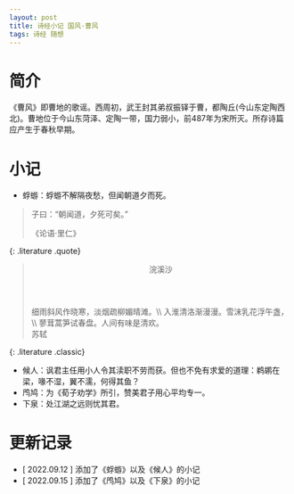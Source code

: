 ```yaml
---
layout: post
title: 诗经小记 国风·曹风
tags: 诗经 随想
---
```


# 简介

《曹风》即曹地的歌谣。西周初，武王封其弟叔振铎于曹，都陶丘(今山东定陶西北)。曹地位于今山东菏泽、定陶一带，国力弱小，前487年为宋所灭。所存诗篇应产生于春秋早期。

# 小记

- 蜉蝣：蜉蝣不解隔夜愁，但闻朝道夕而死。

> 子曰：“朝闻道，夕死可矣。”
> <footer>《论语·里仁》</footer>
{: .literature .quote}

> <header>浣溪沙</header>
> 细雨斜风作晓寒，淡烟疏柳媚晴滩。\\
> 入淮清洛渐漫漫。雪沫乳花浮午盏，\\
> 蓼茸蒿笋试春盘。人间有味是清欢。
> <footer>苏轼</footer>
{: .literature .classic}

- 候人：讽君主任用小人令其渎职不劳而获。但也不免有求爱的道理：鹈鹕在梁，喙不湿，翼不濡，何得其鱼？
- 鸤鸠：为《荀子劝学》所引，赞美君子用心平均专一。
- 下泉：处江湖之远则忧其君。

# 更新记录

- [ 2022.09.12 ] 添加了《蜉蝣》以及《候人》的小记
- [ 2022.09.15 ] 添加了《鸤鸠》以及《下泉》的小记

